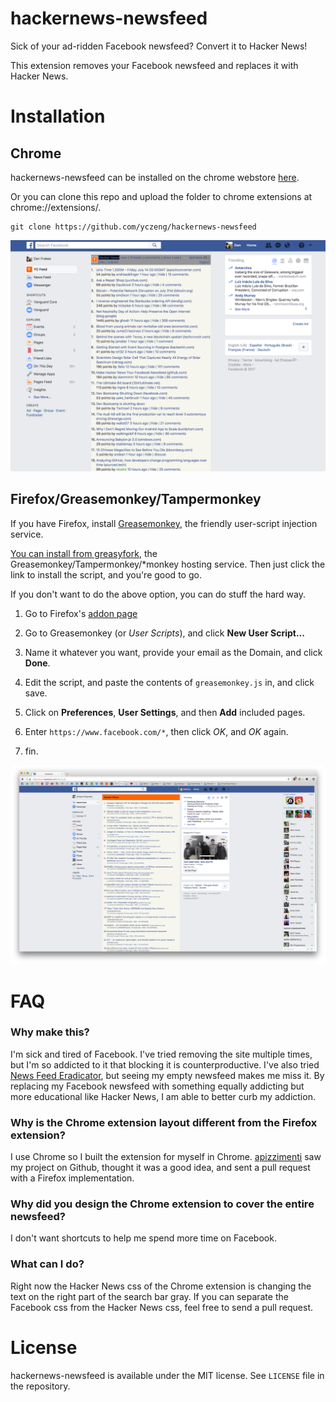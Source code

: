 # hackernews-newsfeed
Sick of your ad-ridden Facebook newsfeed? Convert it to Hacker News!

This extension removes your Facebook newsfeed and replaces it with Hacker News.

# Installation
## Chrome
hackernews-newsfeed can be installed on the chrome webstore [here](https://chrome.google.com/webstore/detail/convert-facebook-newsfeed/edcoflgjlemkndaenboobeccnnlnondj).

Or you can clone this repo and upload the folder to chrome extensions at chrome://extensions/.
```
git clone https://github.com/yczeng/hackernews-newsfeed
```
![chrome](images/preview.png)

## Firefox/Greasemonkey/Tampermonkey
If you have Firefox, install [Greasemonkey](https://addons.mozilla.org/en-US/firefox/addon/greasemonkey/),
the friendly user-script injection service. 

[You can install from greasyfork](https://greasyfork.org/en/scripts/31209-hackernews-feed), the
Greasemonkey/Tampermonkey/*monkey hosting service. Then just click the link to install the script,
and you're good to go.

If you don't want to do the above option, you can do stuff the hard way. 

1. Go to Firefox's [addon page](about:addons)

2. Go to Greasemonkey (or *User Scripts*), and click **New User Script...**

3. Name it whatever you want, provide your email as the Domain, and click **Done**.

4. Edit the script, and paste the contents of `greasemonkey.js` in, and click save.

5. Click on **Preferences**, **User Settings**, and then **Add** included pages.

6. Enter `https://www.facebook.com/*`, then click *OK*, and *OK* again.

7. fin.

![firefox](images/firefox.png)

# FAQ
### Why make this?
I'm sick and tired of Facebook. I've tried removing the site multiple times, but I'm so addicted to it that blocking it is counterproductive. I've also tried [News Feed Eradicator](https://chrome.google.com/webstore/detail/news-feed-eradicator-for/fjcldmjmjhkklehbacihaiopjklihlgg?hl=en), but seeing my empty newsfeed makes me miss it. By replacing my Facebook newsfeed with something equally addicting but more educational like Hacker News, I am able to better curb my addiction.

### Why is the Chrome extension layout different from the Firefox extension?
I use Chrome so I built the extension for myself in Chrome. [apizzimenti](https://github.com/apizzimenti) saw my project on Github, thought it was a good idea, and sent a pull request with a Firefox implementation.

### Why did you design the Chrome extension to cover the entire newsfeed?
I don't want shortcuts to help me spend more time on Facebook.

### What can I do?
Right now the Hacker News css of the Chrome extension is changing the text on the right part of the search bar gray. If you can separate the Facebook css from the Hacker News css, feel free to send a pull request.

# License
hackernews-newsfeed is available under the MIT license. See `LICENSE` file in the repository.
